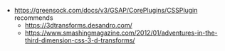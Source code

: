 - https://greensock.com/docs/v3/GSAP/CorePlugins/CSSPlugin recommends
  + https://3dtransforms.desandro.com/
  + https://www.smashingmagazine.com/2012/01/adventures-in-the-third-dimension-css-3-d-transforms/